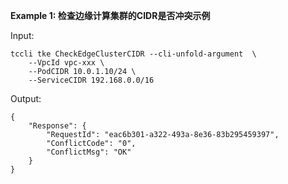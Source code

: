 **Example 1: 检查边缘计算集群的CIDR是否冲突示例**



Input: 

```
tccli tke CheckEdgeClusterCIDR --cli-unfold-argument  \
    --VpcId vpc-xxx \
    --PodCIDR 10.0.1.10/24 \
    --ServiceCIDR 192.168.0.0/16
```

Output: 
```
{
    "Response": {
        "RequestId": "eac6b301-a322-493a-8e36-83b295459397",
        "ConflictCode": "0",
        "ConflictMsg": "OK"
    }
}
```

